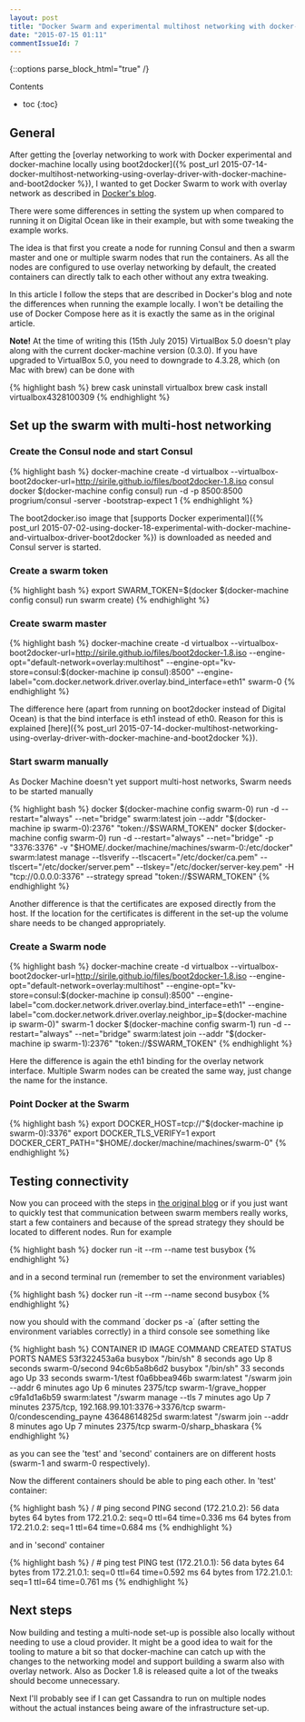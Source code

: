 ```yaml
---
layout: post
title: "Docker Swarm and experimental multihost networking with docker-machine and boot2docker"
date: "2015-07-15 01:11"
commentIssueId: 7
---
```


{::options parse_block_html="true" /}
<div class="toc">
Contents

* toc
{:toc}
</div>

## General

After getting the [overlay networking to work with Docker experimental and docker-machine locally using boot2docker]({% post_url 2015-07-14-docker-multihost-networking-using-overlay-driver-with-docker-machine-and-boot2docker %}), I wanted to get Docker Swarm to work with overlay network as described in [Docker's blog](https://github.com/docker/docker/blob/master/experimental/compose_swarm_networking.md).

There were some differences in setting the system up when compared to running it on Digital Ocean like in their example, but with some tweaking the example works.

The idea is that first you create a node for running Consul and then a swarm master and one or multiple swarm nodes that run the containers. As all the nodes are configured to use overlay networking by default, the created containers can directly talk to each other without any extra tweaking.

In this article I follow the steps that are described in Docker's blog and note the differences when running the example locally. I won't be detailing the use of Docker Compose here as it is exactly the same as in the original article.

**Note!** At the time of writing this (15th July 2015) VirtualBox 5.0 doesn't play along with the current docker-machine version (0.3.0). If you have upgraded to VirtualBox 5.0, you need to downgrade to 4.3.28, which (on Mac with brew) can be done with

{% highlight bash %}
brew cask uninstall virtualbox
brew cask install virtualbox4328100309
{% endhighlight %}

## Set up the swarm with multi-host networking

### Create the Consul node and start Consul

{% highlight bash %}
docker-machine create -d virtualbox --virtualbox-boot2docker-url=http://sirile.github.io/files/boot2docker-1.8.iso consul
docker $(docker-machine config consul) run -d -p 8500:8500 progrium/consul -server -bootstrap-expect 1
{% endhighlight %}

The boot2docker.iso image that [supports Docker experimental]({% post_url 2015-07-02-using-docker-18-experimental-with-docker-machine-and-virtualbox-driver-boot2docker %}) is downloaded as needed and Consul server is started.

### Create a swarm token

{% highlight bash %}
export SWARM_TOKEN=$(docker $(docker-machine config consul) run swarm create)
{% endhighlight %}

### Create swarm master

{% highlight bash %}
docker-machine create -d virtualbox --virtualbox-boot2docker-url=http://sirile.github.io/files/boot2docker-1.8.iso --engine-opt="default-network=overlay:multihost" --engine-opt="kv-store=consul:$(docker-machine ip consul):8500" --engine-label="com.docker.network.driver.overlay.bind_interface=eth1" swarm-0
{% endhighlight %}

The difference here (apart from running on boot2docker instead of Digital Ocean) is that the bind interface is eth1 instead of eth0. Reason for this is explained [here]({% post_url 2015-07-14-docker-multihost-networking-using-overlay-driver-with-docker-machine-and-boot2docker %}).

### Start swarm manually

As Docker Machine doesn't yet support multi-host networks, Swarm needs to be started manually

{% highlight bash %}
docker $(docker-machine config swarm-0) run -d --restart="always" --net="bridge" swarm:latest join --addr "$(docker-machine ip swarm-0):2376" "token://$SWARM_TOKEN"
docker $(docker-machine config swarm-0) run -d --restart="always" --net="bridge" -p "3376:3376" -v "$HOME/.docker/machine/machines/swarm-0:/etc/docker" swarm:latest manage --tlsverify --tlscacert="/etc/docker/ca.pem" --tlscert="/etc/docker/server.pem" --tlskey="/etc/docker/server-key.pem" -H "tcp://0.0.0.0:3376" --strategy spread "token://$SWARM_TOKEN"
{% endhighlight %}

Another difference is that the certificates are exposed directly from the host. If the location for the certificates is different in the set-up the volume share needs to be changed appropriately.

### Create a Swarm node

{% highlight bash %}
docker-machine create -d virtualbox --virtualbox-boot2docker-url=http://sirile.github.io/files/boot2docker-1.8.iso --engine-opt="default-network=overlay:multihost" --engine-opt="kv-store=consul:$(docker-machine ip consul):8500" --engine-label="com.docker.network.driver.overlay.bind_interface=eth1" --engine-label="com.docker.network.driver.overlay.neighbor_ip=$(docker-machine ip swarm-0)" swarm-1
docker $(docker-machine config swarm-1) run -d --restart="always" --net="bridge" swarm:latest join --addr "$(docker-machine ip swarm-1):2376" "token://$SWARM_TOKEN"
{% endhighlight %}

Here the difference is again the eth1 binding for the overlay network interface. Multiple Swarm nodes can be created the same way, just change the name for the instance.

### Point Docker at the Swarm

{% highlight bash %}
export DOCKER_HOST=tcp://"$(docker-machine ip swarm-0):3376"
export DOCKER_TLS_VERIFY=1
export DOCKER_CERT_PATH="$HOME/.docker/machine/machines/swarm-0"
{% endhighlight %}

## Testing connectivity

Now you can proceed with the steps in [the original blog](https://github.com/docker/docker/blob/master/experimental/compose_swarm_networking.md#run-containers-and-get-them-communicating) or if you just want to quickly test that communication between swarm members really works, start a few containers and because of the spread strategy they should be located to different nodes. Run for example

{% highlight bash %}
docker run -it --rm --name test busybox
{% endhighlight %}

and in a second terminal run (remember to set the environment variables)

{% highlight bash %}
docker run -it --rm --name second busybox
{% endhighlight %}

now you should with the command ´docker ps -a´ (after setting the environment variables correctly) in a third console see something like

{% highlight bash %}
CONTAINER ID        IMAGE               COMMAND                CREATED             STATUS              PORTS                                     NAMES
53f322453a6a        busybox             "/bin/sh"              8 seconds ago       Up 8 seconds                                                  swarm-0/second
94c6b5a8b6d2        busybox             "/bin/sh"              33 seconds ago      Up 33 seconds                                                 swarm-1/test
f0a6bbea946b        swarm:latest        "/swarm join --addr    6 minutes ago       Up 6 minutes        2375/tcp                                  swarm-1/grave_hopper
c9fa1d1a6b59        swarm:latest        "/swarm manage --tls   7 minutes ago       Up 7 minutes        2375/tcp, 192.168.99.101:3376->3376/tcp   swarm-0/condescending_payne
43648614825d        swarm:latest        "/swarm join --addr    8 minutes ago       Up 7 minutes        2375/tcp                                  swarm-0/sharp_bhaskara
{% endhighlight %}

as you can see the 'test' and 'second' containers are on different hosts (swarm-1 and swarm-0 respectively).

Now the different containers should be able to ping each other. In 'test' container:

{% highlight bash %}
/ # ping second
PING second (172.21.0.2): 56 data bytes
64 bytes from 172.21.0.2: seq=0 ttl=64 time=0.336 ms
64 bytes from 172.21.0.2: seq=1 ttl=64 time=0.684 ms
{% endhighlight %}

and in 'second' container

{% highlight bash %}
/ # ping test
PING test (172.21.0.1): 56 data bytes
64 bytes from 172.21.0.1: seq=0 ttl=64 time=0.592 ms
64 bytes from 172.21.0.1: seq=1 ttl=64 time=0.761 ms
{% endhighlight %}

## Next steps

Now building and testing a multi-node set-up is possible also locally without needing to use a cloud provider. It might be a good idea to wait for the tooling to mature a bit so that docker-machine can catch up with the changes to the networking model and support building a swarm also with overlay network. Also as Docker 1.8 is released quite a lot of the tweaks should become unnecessary.

Next I'll probably see if I can get Cassandra to run on multiple nodes without the actual instances being aware of the infrastructure set-up.
